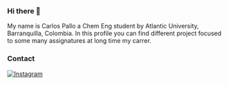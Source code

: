 ### Hi there 👋
My name is Carlos Pallo a Chem Eng student by Atlantic University, Barranquilla, Colombia.
In this profile you can find different project focused to some many assignatures at long time my carrer.

### Contact
[![Instagram](https://img.shields.io/badge/Instagram-@carlos.pm7-purple?style=plastic-flat&logo=instagram&logoColor=white&labelColor=blue)](https://www.instagram.com/carlos.pm7/)


<!--
**cpm-cp/cpm-cp** is a ✨ _special_ ✨ repository because its `README.md` (this file) appears on your GitHub profile.

Here are some ideas to get you started:

- 🔭 I’m currently working on ...
- 🌱 I’m currently learning ...
- 👯 I’m looking to collaborate on ...
- 🤔 I’m looking for help with ...
- 💬 Ask me about ...
- 📫 How to reach me: ...
- 😄 Pronouns: ...
- ⚡ Fun fact: ...
-->
